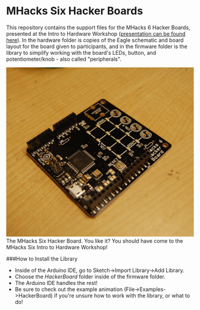 MHacks Six Hacker Boards
============
This repository contains the support files for the MHacks 6 Hacker Boards, presented at the Intro to Hardware Workshop ([presentation can be found here](https://docs.google.com/presentation/d/15O3TXqOf3Xi9S6ba83HRF5j0ccdkGcIPRQTYAptkbrs/edit#slide=id.gdf724c5d4_0_47)). In the hardware folder is copies of the Eagle schematic and board layout for the board given to participants, and in the firmware folder is the library to simplify working with the board's LEDs, button, and potentiometer/knob - also called "peripherals".

![A pretty Arduino LED shield](board.jpg)
The MHacks Six Hacker Board. You like it? You should have come to the MHacks Six Intro to Hardware Workshop!

###How to Install the Library
* Inside of the Arduino IDE, go to Sketch->Import Library->Add Library.
* Choose the *HackerBoard* folder inside of the firmware folder.
* The Arduino IDE handles the rest!
* Be sure to check out the example animation (File->Examples->HackerBoard) if you're unsure how to work with the library, or what to do!